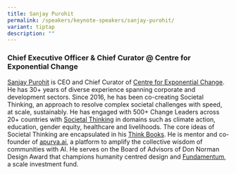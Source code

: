 ```yaml
---
title: Sanjay Purohit
permalink: /speakers/keynote-speakers/sanjay-purohit/
variant: tiptap
description: ""
---
```

<h3><strong>Chief Executive Officer &amp; Chief Curator @ Centre for Exponential Change</strong></h3>
<p><a href="https://www.linkedin.com/in/purohitmsanjay/" rel="noopener" target="_blank">Sanjay Purohit</a> is
CEO and Chief Curator of <a href="https://centreforexponentialchange.org/" rel="noopener" target="_blank">Centre for Exponential Change</a>.
He has 30+ years of diverse experience spanning corporate and development
sectors. Since 2016, he has been co-creating Societal Thinking, an approach
to resolve complex societal challenges with speed, at scale, sustainably.
He has engaged with 500+ Change Leaders across 20+ countries with <a href="https://societalthinking.org/" rel="noopener" target="_blank">Societal Thinking</a> in
domains such as climate action, education, gender equity, healthcare and
livelihoods. The core ideas of Societal Thinking are encapsulated in his
<a href="https://societalthinking.org/books/" rel="noopener" target="_blank">Think Books</a>. He is mentor and co-founder of <a href="https://www.linkedin.com/in/purohitmsanjay/" rel="noopener noreferrer nofollow" target="_blank">apurva.ai</a>, a platform
to amplify the collective wisdom of communities with AI. He serves on the
Board of Advisors of Don Norman Design Award that champions humanity centred
design and <a href="https://www.fundamentum.co.in/" rel="noopener" target="_blank">Fundamentum</a>,
a scale investment fund.</p>